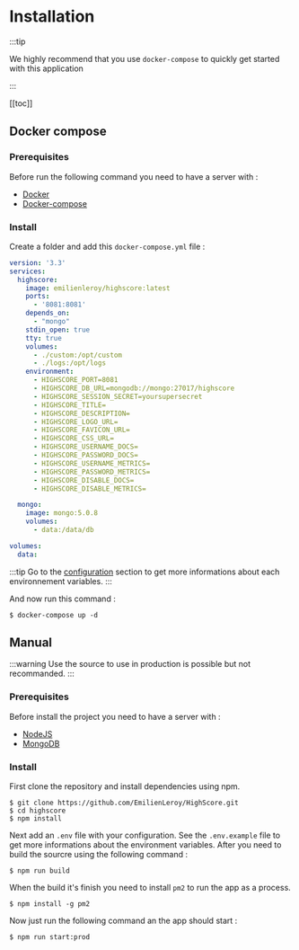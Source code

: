 # Installation

:::tip

We highly recommend that you use `docker-compose` to quickly get started with this application

:::

[[toc]]

## Docker compose

### Prerequisites

Before run the following command you need to have a server with :

- [Docker](https://docs.docker.com/engine/install/)
- [Docker-compose](https://docs.docker.com/compose/install/)

### Install

Create a folder and add this `docker-compose.yml` file :

```yaml
version: '3.3'
services:
  highscore:
    image: emilienleroy/highscore:latest
    ports:
      - '8081:8081'
    depends_on:
      - "mongo"
    stdin_open: true
    tty: true
    volumes:
      - ./custom:/opt/custom
      - ./logs:/opt/logs
    environment:
      - HIGHSCORE_PORT=8081
      - HIGHSCORE_DB_URL=mongodb://mongo:27017/highscore
      - HIGHSCORE_SESSION_SECRET=yoursupersecret
      - HIGHSCORE_TITLE=
      - HIGHSCORE_DESCRIPTION=
      - HIGHSCORE_LOGO_URL=
      - HIGHSCORE_FAVICON_URL=
      - HIGHSCORE_CSS_URL=
      - HIGHSCORE_USERNAME_DOCS=
      - HIGHSCORE_PASSWORD_DOCS=
      - HIGHSCORE_USERNAME_METRICS=
      - HIGHSCORE_PASSWORD_METRICS=
      - HIGHSCORE_DISABLE_DOCS=
      - HIGHSCORE_DISABLE_METRICS=

  mongo:
    image: mongo:5.0.8
    volumes:
      - data:/data/db

volumes: 
  data:

```

:::tip
Go to the [configuration](/guide/configuration) section to get more informations about each environnement variables.
:::

And now run this command :

```shell
$ docker-compose up -d
```

## Manual
:::warning
Use the source to use in production is possible but not recommanded. 
:::

### Prerequisites

Before install the project you need to have a server with :

- [NodeJS](https://nodejs.org/en/)
- [MongoDB](https://www.mongodb.com/)

### Install

First clone the repository and install dependencies using npm.

```shell
$ git clone https://github.com/EmilienLeroy/HighScore.git
$ cd highscore
$ npm install
```

Next add an `.env` file with your configuration. See the `.env.example` file to get more informations about the environment variables. After you need to build the sourcre using the following command :

```shell
$ npm run build
```

When the build it's finish you need to install `pm2` to run the app as a process.

```shell
$ npm install -g pm2
```

Now just run the following command an the app should start :

```shell
$ npm run start:prod
```